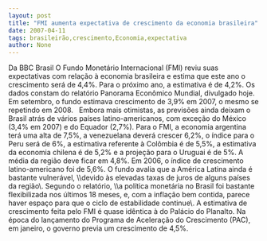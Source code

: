 ```yaml
---
layout: post
title: "FMI aumenta expectativa de crescimento da economia brasileira"
date: 2007-04-11
tags: brasileirão,crescimento,Economia,expectativa
author: None
---
```

Da BBC Brasil
O Fundo Monetário Internacional (FMI) reviu suas expectativas com relação à&nbsp;economia brasileira e estima que este ano o crescimento será de 4,4%. Para o próximo ano, a estimativa é de 4,2%. Os dados constam do relatório Panorama Econômico Mundial, divulgado hoje. Em setembro, o fundo estimava crescimento de 3,9% em 2007, o mesmo se repetindo em 2008.
&nbsp;
Embora mais otimistas, as previsões ainda deixam o Brasil atrás de vários países latino-americanos, com exceção do México (3,4% em 2007)&nbsp;e do Equador (2,7%). 
Para o FMI, a economia argentina terá uma alta de 7,5%, a venezuelana deverá crescer 6,2%, o índice para o Peru será de 6%, a estimativa referente à Colômbia é de 5,5%, a estimativa da economia chilena é de 5,2% e a projeção para o Uruguai é de 5%. A média da região deve ficar em&nbsp;4,8%. Em 2006, o índice de crescimento latino-americano foi de 5,6%. 
O fundo avalia que a América Latina ainda é bastante vulnerável, \\\devido às elevadas taxas de juros de alguns países da região\\\.
Segundo o relatório, \\\a política monetária no Brasil foi bastante flexibilizada nos últimos 18 meses, e, com a inflação bem contida, parece haver espaço para que o ciclo de estabilidade continue\\\. 
A estimativa de crescimento feita pelo FMI&nbsp;é quase idêntica à do Palácio do Planalto.&nbsp;Na época do lançamento do&nbsp;Programa de Aceleração do Crescimento (PAC), em janeiro, o governo previa um crescimento de 4,5%. 